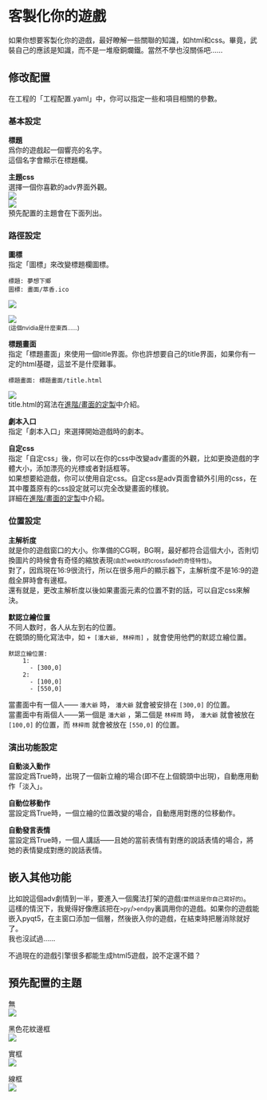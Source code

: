 # 客製化你的遊戲

如果你想要客製化你的遊戲，最好瞭解一些關聯的知識，如html和css。畢竟，武裝自己的應該是知識，而不是一堆廢銅爛鐵。當然不學也沒關係吧……

## 修改配置

在工程的「工程配置.yaml」中，你可以指定一些和項目相關的參數。

### 基本設定
__標題__   
爲你的遊戲起一個響亮的名字。   
這個名字會顯示在標題欄。

__主題css__   
選擇一個你喜歡的adv界面外觀。   
![](主題圖/黑色花紋邊框.jpg)    
![](主題圖/實框.jpg)    
預先配置的主題會在下面列出。  


### 路徑設定
__圖標__   
指定「圖標」來改變標題欄圖標。
```
標題: 夢想下鄉
圖標: 畫面/萃香.ico
```
![](標題欄.jpg)

![](標題欄2.jpg)   
<small>(這個nvidia是什麼東西……)</small>

__標題畫面__   
指定「標題畫面」來使用一個title界面。你也許想要自己的title界面，如果你有一定的html基礎，這並不是什麼難事。
```
標題畫面: 標題畫面/title.html
```
![](標題畫面.jpg)   
title.html的寫法在[進階/畫面的定製](../進階/畫面的定製.md)中介紹。

__劇本入口__   
指定「劇本入口」來選擇開始遊戲時的劇本。


__自定css__   
指定「自定css」後，你可以在你的css中改變adv畫面的外觀，比如更換遊戲的字體大小，添加漂亮的光標或者對話框等。   
如果想要給遊戲，你可以使用自定css。自定css是adv頁面會額外引用的css，在其中覆蓋原有的css設定就可以完全改變畫面的樣貌。   
詳細在[進階/畫面的定製](../進階/畫面的定製.md)中介紹。

### 位置設定

__主解析度__   
就是你的遊戲窗口的大小。你準備的CG啊，BG啊，最好都符合這個大小，否則切換圖片的時候會有奇怪的縮放表現<small>(由於webkit的crossfade的奇怪特性)</small>。   
對了，因爲現在16:9很流行，所以在很多用戶的顯示器下，主解析度不是16:9的遊戲全屏時會有邊框。   
還有就是，更改主解析度以後如果畫面元素的位置不對的話，可以自定css來解決。

__默認立繪位置__   
不同人数时，各人从左到右的位置。   
在鏡頭的簡化寫法中，如 <code>+ [潘大爺, 林梓雨]</code> ，就會使用他們的默認立繪位置。
```
默認立繪位置: 
    1:
      - [300,0]
    2:
      - [100,0]
      - [550,0]
```
當畫面中有一個人—— <code>潘大爺</code> 時， <code>潘大爺</code> 就會被安排在 <code>[300,0]</code> 的位置。   
當畫面中有兩個人——第一個是 <code>潘大爺</code> ，第二個是 <code>林梓雨</code> 時， <code>潘大爺</code> 就會被放在 <code>[100,0]</code> 的位置，而 <code>林梓雨</code> 就會被放在 <code>[550,0]</code> 的位置。

### 演出功能設定
__自動淡入動作__   
當設定爲True時，出現了一個新立繪的場合(即不在上個鏡頭中出現)，自動應用動作「淡入」。

__自動位移動作__   
當設定爲True時，一個立繪的位置改變的場合，自動應用對應的位移動作。

__自動發言表情__   
當設定爲True時，一個人講話——且她的當前表情有對應的說話表情的場合，將她的表情變成對應的說話表情。


## 嵌入其他功能
比如說這個adv劇情到一半，要進入一個魔法打架的遊戲<small>(當然這是你自己寫好的)</small>。   
這樣的情況下，我覺得好像應該把在<code>>py</code>/<code>>endpy</code>裏調用你的遊戲。如果你的遊戲能嵌入pyqt5，在主窗口添加一個層，然後嵌入你的遊戲，在結束時把層消除就好了。   
我也沒試過……

不過現在的遊戲引擎很多都能生成html5遊戲，說不定還不錯？

## 預先配置的主題
無   
![](主題圖/無.jpg)

黑色花紋邊框   
![](主題圖/黑色花紋邊框.jpg)

實框   
![](主題圖/實框.jpg)

線框   
![](主題圖/線框.jpg)